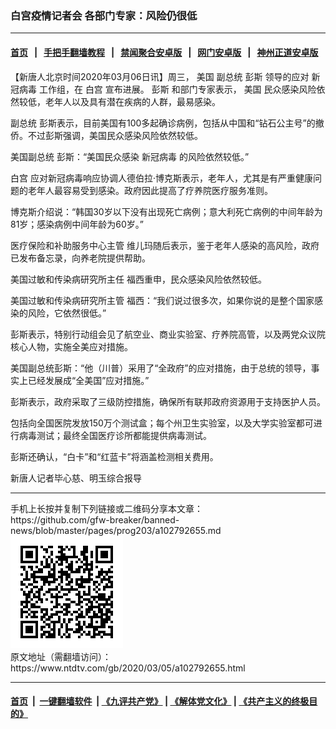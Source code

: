 ### 白宫疫情记者会 各部门专家：风险仍很低
------------------------

#### [首页](https://github.com/gfw-breaker/banned-news/blob/master/README.md) &nbsp;&nbsp;|&nbsp;&nbsp; [手把手翻墙教程](https://github.com/gfw-breaker/guides/wiki) &nbsp;&nbsp;|&nbsp;&nbsp; [禁闻聚合安卓版](https://github.com/gfw-breaker/bn-android) &nbsp;&nbsp;|&nbsp;&nbsp; [网门安卓版](https://github.com/oGate2/oGate) &nbsp;&nbsp;|&nbsp;&nbsp; [神州正道安卓版](https://github.com/SzzdOgate/update) 



<div><div class="post_content" itemprop="articleBody">
 <p>
  【新唐人北京时间2020年03月06日讯】周三，
  <ok href="https://www.ntdtv.com/gb/美国.htm">
   美国
  </ok>
  副总统
  <ok href="https://www.ntdtv.com/gb/彭斯.htm">
   彭斯
  </ok>
  领导的应对
  <ok href="https://www.ntdtv.com/gb/新冠病毒.htm">
   新冠病毒
  </ok>
  工作组，在
  <ok href="https://www.ntdtv.com/gb/白宫.htm">
   白宫
  </ok>
  宣布进展。
  <ok href="https://www.ntdtv.com/gb/彭斯.htm">
   彭斯
  </ok>
  和部门专家表示，
  <ok href="https://www.ntdtv.com/gb/美国.htm">
   美国
  </ok>
  民众感染风险依然较低，老年人以及具有潜在疾病的人群，最易感染。
 </p>
 <p>
  副总统 彭斯表示，目前美国有100多起确诊病例，包括从中国和“钻石公主号”的撤侨。不过彭斯强调，美国民众感染风险依然较低。
 </p>
 <p>
  美国副总统 彭斯：“美国民众感染
  <ok href="https://www.ntdtv.com/gb/新冠病毒.htm">
   新冠病毒
  </ok>
  的风险依然较低。”
 </p>
 <p>
  <ok href="https://www.ntdtv.com/gb/白宫.htm">
   白宫
  </ok>
  应对新冠病毒响应协调人德伯拉·博克斯表示，老年人，尤其是有严重健康问题的老年人最容易受到感染。政府因此提高了疗养院医疗服务准则。
 </p>
 <p>
  博克斯介绍说：“韩国30岁以下没有出现死亡病例；意大利死亡病例的中间年龄为81岁；感染病例中间年龄为60岁。”
 </p>
 <p>
  医疗保险和补助服务中心主管 维儿玛随后表示，鉴于老年人感染的高风险，政府已发布备忘录，向养老院提供帮助。
 </p>
 <p>
  美国过敏和传染病研究所主任 福西重申，民众感染风险依然较低。
 </p>
 <p>
  美国过敏和传染病研究所主管 福西：“我们说过很多次，如果你说的是整个国家感染的风险，它依然很低。”
 </p>
 <p>
  彭斯表示，特别行动组会见了航空业、商业实验室、疗养院高管，以及两党众议院核心人物，实施全美应对措施。
 </p>
 <p>
  美国副总统彭斯：“他（川普）采用了“全政府”的应对措施，由于总统的领导，事实上已经发展成“全美国”应对措施。”
 </p>
 <p>
  彭斯表示，政府采取了三级防控措施，确保所有联邦政府资源用于支持医护人员。
 </p>
 <p>
  包括向全国医院发放150万个测试盒；每个州卫生实验室，以及大学实验室都可进行病毒测试；最终全国医疗诊所都能提供病毒测试。
 </p>
 <p>
  彭斯还确认，“白卡”和“红蓝卡”将涵盖检测相关费用。
 </p>
 <p>
  新唐人记者毕心慈、明玉综合报导
 </p>
 <div class="single_ad">
 </div>
</div>
</div>
<hr/>
手机上长按并复制下列链接或二维码分享本文章：<br/>
https://github.com/gfw-breaker/banned-news/blob/master/pages/prog203/a102792655.md <br/>
<a href='https://github.com/gfw-breaker/banned-news/blob/master/pages/prog203/a102792655.md'><img src='https://github.com/gfw-breaker/banned-news/blob/master/pages/prog203/a102792655.md.png'/></a> <br/>
原文地址（需翻墙访问）：https://www.ntdtv.com/gb/2020/03/05/a102792655.html


------------------------
#### [首页](https://github.com/gfw-breaker/banned-news/blob/master/README.md) &nbsp;|&nbsp; [一键翻墙软件](https://github.com/gfw-breaker/nogfw/blob/master/README.md) &nbsp;| [《九评共产党》](https://github.com/gfw-breaker/9ping.md/blob/master/README.md#九评之一评共产党是什么) | [《解体党文化》](https://github.com/gfw-breaker/jtdwh.md/blob/master/README.md) | [《共产主义的终极目的》](https://github.com/gfw-breaker/gczydzjmd.md/blob/master/README.md)


<img src='http://gfw-breaker.win/banned-news/pages/prog203/a102792655.md' width='0px' height='0px'/>
